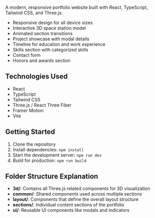 A modern, responsive portfolio website built with React, TypeScript, Tailwind CSS, and Three.js.

- Responsive design for all device sizes
- Interactive 3D space station model
- Animated section transitions
- Project showcase with modal details
- Timeline for education and work experience
- Skills section with categorized skills
- Contact form
- Honors and awards section

## Technologies Used

- React
- TypeScript
- Tailwind CSS
- Three.js / React Three Fiber
- Framer Motion
- Vite

## Getting Started

1. Clone the repository
2. Install dependencies: `npm install`
3. Start the development server: `npm run dev`
4. Build for production: `npm run build`

## Folder Structure Explanation

- **3d/**: Contains all Three.js related components for 3D visualization
- **common/**: Shared components used across multiple sections
- **layout/**: Components that define the overall layout structure
- **sections/**: Individual content sections of the portfolio
- **ui/**: Reusable UI components like modals and indicators
